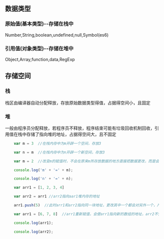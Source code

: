 ## 数据类型

### 原始值(基本类型)--存储在栈中

Number,String,boolean,undefined,null,Symbol(es6)

### 引用值(对象类型)--存储在堆中

Object,Array,function,data,RegExp

## 存储空间

### 栈

栈区由编译器自动分配释放，存放原始数据类型得值，占据得空间小，且固定

### 堆

一般由程序员分配释放，若程序员不释放，程序结束可能有垃圾回收机制回收，引用值在栈中存储了指向堆的地址，占据得空间大，且不固定

```javascript
    var m = 3  //在栈内存中为m开辟一个空间，存放3

    var n = m  //在栈内存中为n开辟一个新空间，存放3

    var m = 2  //改变m的赋值时，不会在原来m所存放数据的地方直接把数据更改，而是会新开辟一个空间，用于存放2，原来存放3的地方，数据依然存在

    console.log('m' + '=' + m); 

    console.log('n' + '=' + n);
```

```javascript
    var arr1 = [1, 2, 3, 4]

    var arr2 = arr1 //arr2指向aar1堆内存的地址

    arr1.push(5)  //此时arr1和arr2指向同一块地址，更改其中一个都会对另外一个，产生相同的影响

    var arr1 = [6, 7, 8]  //arr1重新赋值，会使arr1指向新的数组的地址，arr2不受影响

    console.log(arr1);

    console.log(arr2);
```

